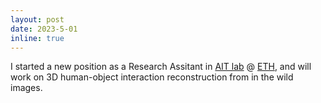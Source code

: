```yaml
---
layout: post
date: 2023-5-01
inline: true
---
```


I started a new position as a Research Assitant in [AIT lab](https://ait.ethz.ch/) @ [ETH](https://ethz.ch/en.html), 
and will work on 3D human-object interaction reconstruction from in the wild images.
